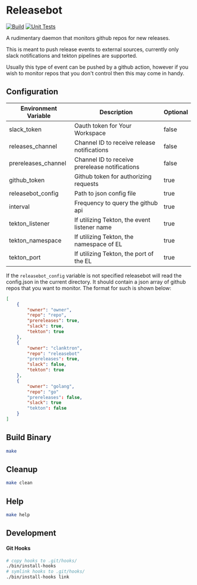# Releasebot
[![Build](https://github.com/clanktron/releasebot/actions/workflows/build.yaml/badge.svg)](https://github.com/clanktron/releasebot/actions/workflows/build.yaml)
[![Unit Tests](https://github.com/clanktron/releasebot/actions/workflows/test.yaml/badge.svg)](https://github.com/clanktron/releasebot/actions/workflows/test.yaml)

A rudimentary daemon that monitors github repos for new releases. 

This is meant to push release events to external sources, currently only slack notifications and tekton pipelines are supported.

Usually this type of event can be pushed by a github action, however if you wish to monitor repos that you don't control then this may come in handy.

## Configuration

| Environment Variable  | Description                                       | Optional          |
| --------------------  | -----------                                       | --------          |
| slack_token           | Oauth token for Your Workspace                    | false             |
| releases_channel      | Channel ID to receive release notifications       | false             |
| prereleases_channel   | Channel ID to receive prerelease notifications    | false             |
| github_token          | Github token for authorizing requests             | true              |
| releasebot_config     | Path to json config file                          | true              |
| interval              | Frequency to query the github api                 | true              |
| tekton_listener       | If utilizing Tekton, the event listener name      | true              |
| tekton_namespace      | If utilizing Tekton, the namespace of EL          | true              |
| tekton_port           | If utilizing Tekton, the port of the EL           | true              |

If the `releasebot_config` variable is not specified releasebot will read the config.json in the current directory. It should contain a json array of github repos that you want to monitor.
The format for such is shown below:
```json
[
    {
        "owner": "owner",
        "repo": "repo",
        "prereleases": true,
        "slack": true,
        "tekton": true
    },
    {
        "owner": "clanktron",
        "repo": "releasebot"
        "prereleases": true,
        "slack": false,
        "tekton": true
    },
    {
        "owner": "golang",
        "repo": "go"
        "prereleases": false,
        "slack": true
        "tekton": false
    }
]
```

## Build Binary
```bash
make
```
## Cleanup
```bash
make clean
```
## Help
```bash
make help
```
## Development

#### Git Hooks
```bash
# copy hooks to .git/hooks/
./bin/install-hooks
# symlink hooks to .git/hooks/
./bin/install-hooks link
```
